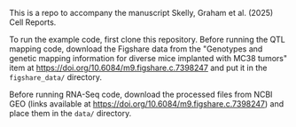 This is a repo to accompany the manuscript
Skelly, Graham et al. (2025) Cell Reports.

To run the example code, first clone this repository.
Before running the QTL mapping code,
download the Figshare data from the
"Genotypes and genetic mapping information for diverse mice implanted with MC38 tumors"
item at https://doi.org/10.6084/m9.figshare.c.7398247
and put it in the `figshare_data/` directory.

Before running RNA-Seq code, download the
processed files from NCBI GEO
(links available at https://doi.org/10.6084/m9.figshare.c.7398247)
and place them in the `data/` directory.

